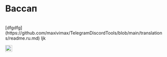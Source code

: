 # Вассап
<br/>
[dfgdfg](https://github.com/maxivimax/TelegramDiscordTools/blob/main/translations/readme.ru.md)
ljk

[<img title="Русский язык" alt="Русский язык" src="https://cdn.staticaly.com/gh/hjnilsson/country-flags/master/svg/ru.svg" width="22">](translations/readme.ru.md)
